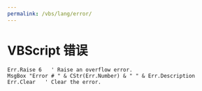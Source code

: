 ```yaml
---
permalink: /vbs/lang/error/
---
```


# VBScript 错误

```vbs
Err.Raise 6   ' Raise an overflow error.
MsgBox "Error # " & CStr(Err.Number) & " " & Err.Description
Err.Clear   ' Clear the error.
```
